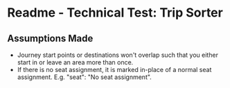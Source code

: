 # Readme - Technical Test: Trip Sorter

## Assumptions Made

* Journey start points or destinations won't overlap such that you either start in or leave an area more than once.
* If there is no seat assignment, it is marked in-place of a normal seat assignment. E.g. "seat": "No seat assignment".
